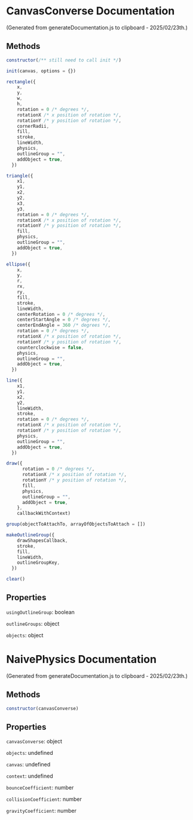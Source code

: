 # CanvasConverse Documentation

(Generated from generateDocumentation.js to clipboard - 2025/02/23th.)

## Methods

```js
constructor(/** still need to call init */)
```

```js
init(canvas, options = {})
```

```js
rectangle({
    x,
    y,
    w,
    h,
    rotation = 0 /* degrees */,
    rotationX /* x position of rotation */,
    rotationY /* y position of rotation */,
    cornerRadii,
    fill,
    stroke,
    lineWidth,
    physics,
    outlineGroup = "",
    addObject = true,
  })
```

```js
triangle({
    x1,
    y1,
    x2,
    y2,
    x3,
    y3,
    rotation = 0 /* degrees */,
    rotationX /* x position of rotation */,
    rotationY /* y position of rotation */,
    fill,
    physics,
    outlineGroup = "",
    addObject = true,
  })
```

```js
ellipse({
    x,
    y,
    r,
    rx,
    ry,
    fill,
    stroke,
    lineWidth,
    centerRotation = 0 /* degrees */,
    centerStartAngle = 0 /* degrees */,
    centerEndAngle = 360 /* degrees */,
    rotation = 0 /* degrees */,
    rotationX /* x position of rotation */,
    rotationY /* y position of rotation */,
    counterclockwise = false,
    physics,
    outlineGroup = "",
    addObject = true,
  })
```

```js
line({
    x1,
    y1,
    x2,
    y2,
    lineWidth,
    stroke,
    rotation = 0 /* degrees */,
    rotationX /* x position of rotation */,
    rotationY /* y position of rotation */,
    physics,
    outlineGroup = "",
    addObject = true,
  })
```

```js
draw({
      rotation = 0 /* degrees */,
      rotationX /* x position of rotation */,
      rotationY /* y position of rotation */,
      fill,
      physics,
      outlineGroup = "",
      addObject = true,
    },
    callbackWithContext)
```

```js
group(objectToAttachTo, arrayOfObjectsToAttach = [])
```

```js
makeOutlineGroup({
    drawShapesCallback,
    stroke,
    fill,
    lineWidth,
    outlineGroupKey,
  })
```

```js
clear()
```

## Properties

`usingOutlineGroup`: boolean

`outlineGroups`: object

`objects`: object

# NaivePhysics Documentation

(Generated from generateDocumentation.js to clipboard - 2025/02/23th.)

## Methods

```js
constructor(canvasConverse)
```

## Properties

`canvasConverse`: object

`objects`: undefined

`canvas`: undefined

`context`: undefined

`bounceCoefficient`: number

`collisionCoefficient`: number

`gravityCoefficient`: number
